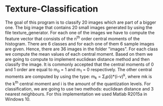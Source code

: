 # Texture-Classification
The goal of this program is to classify 20 images which are part of a bigger one. The big image that contains 20 small images generated by using the file texture_generator. For each one of the images we have to compute the feature vector that consists of the n<sup>th</sup> order central moments of the histogram. There are 6 classes and for each one of them 6 sample images are given. Hence, there are 36 images in the folder "images". For each class we compute the mean values of each central moment. Based on them we are going to compute to implement euclidean distance method and then classify the image. It is commonly accepted that the central moments of 0 and 1 order are equal to  m<sub>0</sub> = 1 and m<sub>1</sub> = 0 respectively. The other central moments are computed by using the type: m<sub>k</sub> = Σ<sub>i</sub>p(i)*(i-v)<sup>k</sup>, where mk is the k<sup>th</sup> central moment and i is the amount of the quantization levels. For classification, we are going to use two methods: euclidean distance and 3 nearest neighbours. For this implementation we used Matlab R2015a in Windows 10.
